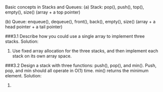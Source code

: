 Basic concepts in Stacks and Queues:
(a) Stack: pop(), push(), top(), empty(), size()   (array + a top pointer)

(b) Queue: enqueue(), dequeue(), front(), back(), empty(), size() (array + a head pointer + a tail pointer)

###3.1 Describe how you could use a single array to implement three stacks.
Solution:

1. Use fixed array allocation for the three stacks, and then implement each stack on its own array space.

###3.2 Design a stack with three functions: push(), pop(), and min(). Push, pop, and min should all operate in O(1) time. min() returns the minimum element.
Solution:

1. 
